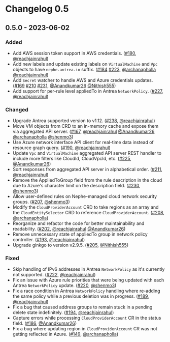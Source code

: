 # Changelog 0.5

## 0.5.0 - 2023-06-02

### Added

- Add AWS session token support in AWS credentials. ([#180](https://github.com/antrea-io/nephe/pull/180), [@reachjainrahul])
- Add new labels and update existing labels on `VirtualMachine` and `Vpc` objects to have `nephe.antrea.io` suffix. ([#184](https://github.com/antrea-io/nephe/pull/184) [#223](https://github.com/antrea-io/nephe/pull/223), [@archanapholla] [@reachjainrahul])
- Add `Secret` watcher to handle AWS and Azure credentials updates. ([#169](https://github.com/antrea-io/nephe/pull/169) [#210](https://github.com/antrea-io/nephe/pull/210) [#231](https://github.com/antrea-io/nephe/pull/231), [@Anandkumar26] [@Nithish555])
- Add support for per-rule level appliedTo in Antrea `NetworkPolicy`. ([#227](https://github.com/antrea-io/nephe/pull/227), [@reachjainrahul])

### Changed

- Upgrade Antrea supported version to v1.12. ([#238](https://github.com/antrea-io/nephe/pull/238), [@reachjainrahul])
- Move VM objects from CRD to an in-memory cache and expose them via aggregated API server. ([#167](https://github.com/antrea-io/nephe/pull/167), [@reachjainrahul] [@Anandkumar26] [@archanapholla] [@shenmo3])
- Use Azure network interface API client for real-time data instead of resource graph query. ([#190](https://github.com/antrea-io/nephe/pull/190), [@reachjainrahul])
- Update `Vpc` and `VirtualMachine` aggregated API server REST handler to include more filters like CloudId, CloudVpcId, etc. ([#225](https://github.com/antrea-io/nephe/pull/225), [@Anandkumar26])
- Sort responses from aggregated API server in alphabetical order. ([#211](https://github.com/antrea-io/nephe/pull/211), [@reachjainrahul])
- Remove the AppliedToGroup field from the rule description in the cloud due to Azure's character limit on the description field. ([#230](https://github.com/antrea-io/nephe/pull/230), [@shenmo3])
- Allow user-defined rules on Nephe-managed cloud network security groups. ([#207](https://github.com/antrea-io/nephe/pull/207), [@shenmo3])
- Modify the `CloudProviderAccount` CRD to take regions as an array and the `CloudEntitySelector` CRD to reference `CloudProviderAccount`. ([#208](https://github.com/antrea-io/nephe/pull/208), [@archanapholla])
- Reorganize and refactor the code for better maintainability and readability. ([#202](https://github.com/antrea-io/nephe/pull/202), [@reachjainrahul] [@Anandkumar26])
- Remove unnecessary state of appliedTo group in network policy controller. ([#193](https://github.com/antrea-io/nephe/pull/193), [@reachjainrahul])
- Upgrade ginkgo to version v2.9.5. ([#205](https://github.com/antrea-io/nephe/pull/205), [@Nithish555])

### Fixed

- Skip handling of IPv6 addresses in Antrea `NetworkPolicy` as it's currently not supported. ([#222](https://github.com/antrea-io/nephe/pull/222), [@reachjainrahul])
- Fix an issue with Azure rule priorities that were being updated with each Antrea `NetworkPolicy` update. ([#220](https://github.com/antrea-io/nephe/pull/220), [@shenmo3])
- Fix a race condition in Antrea `NetworkPolicy` handling where re-adding the same policy while a previous deletion was in progress. ([#189](https://github.com/antrea-io/nephe/pull/189), [@reachjainrahul])
- Fix a bug that caused address groups to remain stuck in a pending delete state indefinitely. ([#194](https://github.com/antrea-io/nephe/pull/194), [@reachjainrahul])
- Capture errors while processing `CloudProviderAccount` CR in the status field. ([#186](https://github.com/antrea-io/nephe/pull/186), [@Anandkumar26])
- Fix a bug where updating region in `CloudProviderAccount` CR was not getting reflected in Azure. ([#149](https://github.com/antrea-io/nephe/pull/149), [@archanapholla])

[@Anandkumar26]: https://github.com/Anandkumar26
[@archanapholla]: https://github.com/archanapholla
[@Nithish555]: https://github.com/Nithish555
[@reachjainrahul]: https://github.com/reachjainrahul
[@shenmo3]: https://github.com/shenmo3
